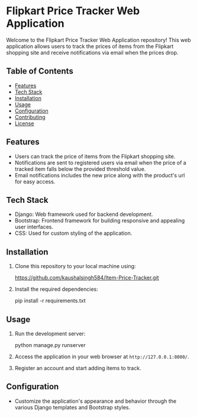 # Flipkart Price Tracker Web Application

Welcome to the Flipkart Price Tracker Web Application repository! This web application allows users to track the prices of items from the Flipkart shopping site and receive notifications via email when the prices drop.

## Table of Contents

- [Features](#features)
- [Tech Stack](#tech-stack)
- [Installation](#installation)
- [Usage](#usage)
- [Configuration](#configuration)
- [Contributing](#contributing)
- [License](#license)

## Features

- Users can track the price of items from the Flipkart shopping site.
- Notifications are sent to registered users via email when the price of a tracked item falls below the provided threshold value.
- Email notifications includes the new price along with the product's url for easy access.

## Tech Stack

- Django: Web framework used for backend development.
- Bootstrap: Frontend framework for building responsive and appealing user interfaces.
- CSS: Used for custom styling of the application.

## Installation

1. Clone this repository to your local machine using:

   https://github.com/kaushalsingh584/Item-Price-Tracker.git
   
2. Install the required dependencies:

   pip install -r requirements.txt

 ## Usage

1. Run the development server:

   python manage.py runserver

2. Access the application in your web browser at `http://127.0.0.1:8000/`.

3. Register an account and start adding items to track.

## Configuration

- Customize the application's appearance and behavior through the various Django templates and Bootstrap styles.


